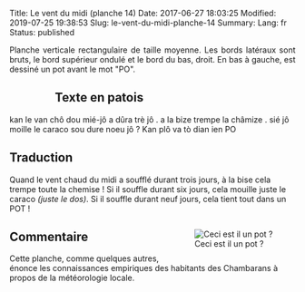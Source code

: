 Title: Le vent du midi (planche 14)
Date: 2017-06-27 18:03:25
Modified: 2019-07-25 19:38:53
Slug: le-vent-du-midi-planche-14
Summary: 
Lang: fr
Status: published

<p style="text-align:justify;">Planche verticale rectangulaire de taille moyenne. Les bords latéraux sont bruts, le bord supérieur ondulé et le bord du bas, droit. En bas à gauche, est dessiné un pot avant le mot "PO". </p>
<figure class="image-block" style="float: left;">
  <img alt="" src="{static}/images/planche_14.png">
  <figcaption style="max-width: 236px"></figcaption>
</figure>


## Texte en patois
kan le van chô dou mié-jô a dûra trè jô . a la bize trempe la châmize . sié jô moille le caraco sou dure noeu jô ? Kan plô  va tò dian ien   PO

## Traduction
Quand le vent chaud du midi a soufflé durant trois jours, à la bise cela trempe toute la chemise !  Si il souffle durant six jours, cela  mouille juste le caraco *(juste le dos)*. Si  il souffle durant neuf jours, cela tient tout dans un POT !
<figure class="image-block" style="float: right;">
  <img alt="Ceci est il un pot ?" src="{static}/images/planche_14_dessin.png">
  <figcaption style="max-width: 258px">Ceci est il un pot ?</figcaption>
</figure>


## Commentaire
Cette planche, comme quelques autres, énonce les connaissances empiriques des habitants des Chambarans à propos de la météorologie locale.


